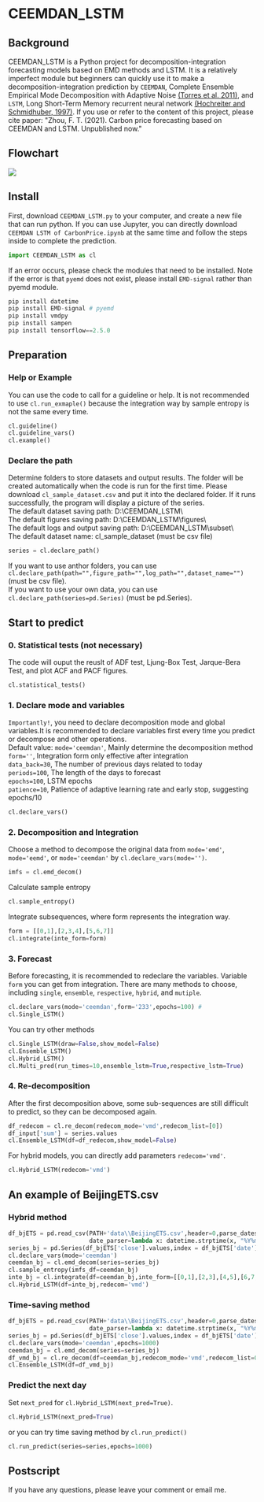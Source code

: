 CEEMDAN_LSTM
===
## Background 
CEEMDAN_LSTM is a Python project for decomposition-integration forecasting models based on EMD methods and LSTM. It is a relatively imperfect module but beginners can quickly use it to make a decomposition-integration prediction by `CEEMDAN`, Complete Ensemble Empirical Mode Decomposition with Adaptive Noise [(Torres et al. 2011)](https://ieeexplore.ieee.org/abstract/document/5947265/), and `LSTM`, Long Short-Term Memory recurrent neural network [(Hochreiter and Schmidhuber, 1997)](https://ieeexplore.ieee.org/abstract/document/6795963). If you use or refer to the content of this project, please cite paper: "Zhou, F. T. (2021). Carbon price forecasting based on CEEMDAN and LSTM. Unpublished now."

## Flowchart
![](https://github.com/FateMurphy/CEEMDAN_LSTM/blob/02d156d9fffd6b4a748337f6ea44c7122051d223/Hybrid%20CEEMDAN-VMD-LSTM%20predictor%20flowchart.svg)

## Install
First, download `CEEMDAN_LSTM.py` to your computer, and create a new file that can run python. If you can use Jupyter, you can directly download `CEEMDAN LSTM of CarbonPrice.ipynb` at the same time and follow the steps inside to complete the prediction.

```python
import CEEMDAN_LSTM as cl
```
If an error occurs, please check the modules that need to be installed. Note if the error is that `pyemd` does not exist, please install `EMD-signal` rather than pyemd module.

```python
pip install datetime
pip install EMD-signal # pyemd
pip install vmdpy
pip install sampen
pip install tensorflow==2.5.0
```
  
## Preparation
### Help or Example
You can use the code to call for a guideline or help. It is not recommended to use `cl.run_exmaple()` because the integration way by sample entropy is not the same every time.
```python
cl.guideline()
cl.guideline_vars()
cl.example()
```

### Declare the path
Determine folders to store datasets and output results. The folder will be created automatically when the code is run for the first time. Please download `cl_sample_dataset.csv` and put it into the declared folder. If it runs successfully, the program will display a picture of the series.  
The default dataset saving path: D:\\CEEMDAN_LSTM\\  
The default figures saving path: D:\\CEEMDAN_LSTM\\figures\\  
The default logs and output saving path: D:\\CEEMDAN_LSTM\\subset\\  
The default dataset name: cl_sample_dataset (must be csv file)    
```python
series = cl.declare_path()
```
If you want to use anthor folders, you can use `cl.declare_path(path="",figure_path="",log_path="",dataset_name="")` (must be csv file).  
If you want to use your own data, you can use `cl.declare_path(series=pd.Series)` (must be pd.Series).

  
## Start to predict
### 0. Statistical tests (not necessary)
The code will ouput the reuslt of ADF test, Ljung-Box Test, Jarque-Bera Test, and plot ACF and PACF figures.
```python
cl.statistical_tests()
```
### 1. Declare mode and variables
`Importantly!`, you need to declare decomposition mode and global variables.It is recommended to declare variables first every time you predict or decompose and other operations.  
Default value:
`mode='ceemdan'`, Mainly determine the decomposition method  
`form=''`, Integration form only effective after integration  
`data_back=30`, The number of previous days related to today  
`periods=100`, The length of the days to forecast  
`epochs=100`, LSTM epochs  
`patience=10`, Patience of adaptive learning rate and early stop, suggesting epochs/10  
```python
cl.declare_vars()
```

### 2. Decomposition and Integration
Choose a method to decompose the original data from `mode='emd'`, `mode='eemd'`, or `mode='ceemdan'` by `cl.declare_vars(mode='')`.
```python
imfs = cl.emd_decom()
```
Calculate sample entropy
```python
cl.sample_entropy()
```
Integrate subsequences, where form represents the integration way.
```python
form = [[0,1],[2,3,4],[5,6,7]]
cl.integrate(inte_form=form) 
```

### 3. Forecast
Before forecasting, it is recommended to redeclare the variables. Variable `form` you can get from integration.
There are many methods to choose, including `single`, `ensemble`, `respective`, `hybrid`, and `mutiple`.
```python
cl.declare_vars(mode='ceemdan',form='233',epochs=100) # 
cl.Single_LSTM()
```
You can try other methods
```python
cl.Single_LSTM(draw=False,show_model=False)
cl.Ensemble_LSTM()
cl.Hybrid_LSTM()
cl.Multi_pred(run_times=10,ensemble_lstm=True,respective_lstm=True)
```

### 4. Re-decomposition
After the first decomposition above, some sub-sequences are still difficult to predict, so they can be decomposed again.
```python
df_redecom = cl.re_decom(redecom_mode='vmd',redecom_list=[0]) 
df_input['sum'] = series.values
cl.Ensemble_LSTM(df=df_redecom,show_model=False)
```
For hybrid models, you can directly add parameters `redecom='vmd'`.
```python
cl.Hybrid_LSTM(redecom='vmd')
```
  
## An example of BeijingETS.csv
### Hybrid method
```python
df_bjETS = pd.read_csv(PATH+'data\\BeijingETS.csv',header=0,parse_dates=["date"],
                       date_parser=lambda x: datetime.strptime(x, "%Y%m%d"))
series_bj = pd.Series(df_bjETS['close'].values,index = df_bjETS['date']).sort_index().astype(float)
cl.declare_vars(mode='ceemdan')
ceemdan_bj = cl.emd_decom(series=series_bj)
cl.sample_entropy(imfs_df=ceemdan_bj)
inte_bj = cl.integrate(df=ceemdan_bj,inte_form=[[0,1],[2,3],[4,5],[6,7,8]]) # form may not be the same every time
cl.Hybrid_LSTM(df=inte_bj,redecom='vmd')
```
### Time-saving method
```python
df_bjETS = pd.read_csv(PATH+'data\\BeijingETS.csv',header=0,parse_dates=["date"],
                       date_parser=lambda x: datetime.strptime(x, "%Y%m%d"))
series_bj = pd.Series(df_bjETS['close'].values,index = df_bjETS['date']).sort_index().astype(float)
cl.declare_vars(mode='ceemdan',epochs=1000)
ceemdan_bj = cl.emd_decom(series=series_bj)
df_vmd_bj = cl.re_decom(df=ceemdan_bj,redecom_mode='vmd',redecom_list=0) 
cl.Ensemble_LSTM(df=df_vmd_bj)
```
### Predict the next day
Set `next_pred` for `cl.Hybrid_LSTM(next_pred=True)`.
```python
cl.Hybrid_LSTM(next_pred=True)
```
or you can try time saving method by `cl.run_predict()`
```python
cl.run_predict(series=series,epochs=1000)
```
## Postscript
If you have any questions, please leave your comment or email me.
